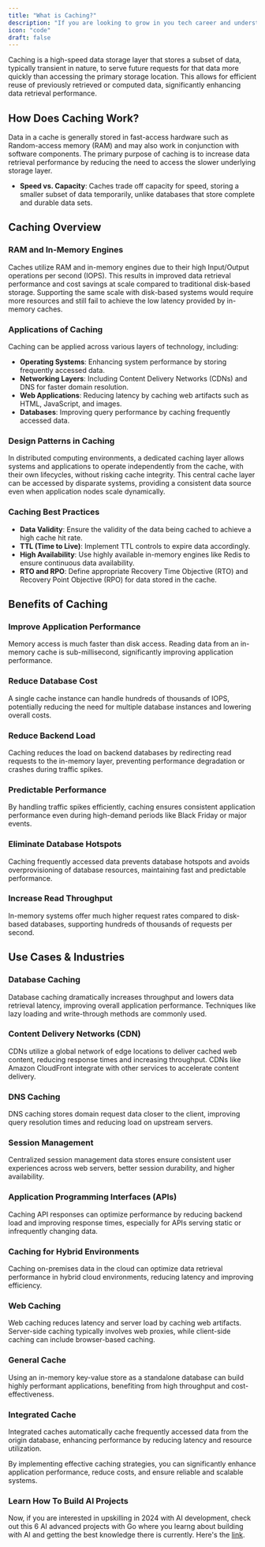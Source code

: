 ```yaml
---
title: "What is Caching?"
description: "If you are looking to grow in you tech career and understand system design indepth, this guide is for you."
icon: "code"
draft: false
---
```


Caching is a high-speed data storage layer that stores a subset of data, typically transient in nature, to serve future requests for that data more quickly than accessing the primary storage location. This allows for efficient reuse of previously retrieved or computed data, significantly enhancing data retrieval performance.

<!-- ![cache](https://i.imgur.com/eqiMXvk.png) -->
<blockquote class="imgur-embed-pub" lang="en" data-id="eqiMXvk" data-context="false" ><a href="//imgur.com/eqiMXvk"></a></blockquote><script async src="//s.imgur.com/min/embed.js" charset="utf-8"></script>

## How Does Caching Work?

Data in a cache is generally stored in fast-access hardware such as Random-access memory (RAM) and may also work in conjunction with software components. The primary purpose of caching is to increase data retrieval performance by reducing the need to access the slower underlying storage layer.

- **Speed vs. Capacity**: Caches trade off capacity for speed, storing a smaller subset of data temporarily, unlike databases that store complete and durable data sets.

## Caching Overview

### RAM and In-Memory Engines

Caches utilize RAM and in-memory engines due to their high Input/Output operations per second (IOPS). This results in improved data retrieval performance and cost savings at scale compared to traditional disk-based storage. Supporting the same scale with disk-based systems would require more resources and still fail to achieve the low latency provided by in-memory caches.

### Applications of Caching

Caching can be applied across various layers of technology, including:

- **Operating Systems**: Enhancing system performance by storing frequently accessed data.
- **Networking Layers**: Including Content Delivery Networks (CDNs) and DNS for faster domain resolution.
- **Web Applications**: Reducing latency by caching web artifacts such as HTML, JavaScript, and images.
- **Databases**: Improving query performance by caching frequently accessed data.

### Design Patterns in Caching

In distributed computing environments, a dedicated caching layer allows systems and applications to operate independently from the cache, with their own lifecycles, without risking cache integrity. This central cache layer can be accessed by disparate systems, providing a consistent data source even when application nodes scale dynamically.

### Caching Best Practices

- **Data Validity**: Ensure the validity of the data being cached to achieve a high cache hit rate.
- **TTL (Time to Live)**: Implement TTL controls to expire data accordingly.
- **High Availability**: Use highly available in-memory engines like Redis to ensure continuous data availability.
- **RTO and RPO**: Define appropriate Recovery Time Objective (RTO) and Recovery Point Objective (RPO) for data stored in the cache.

## Benefits of Caching

### Improve Application Performance

Memory access is much faster than disk access. Reading data from an in-memory cache is sub-millisecond, significantly improving application performance.

### Reduce Database Cost

A single cache instance can handle hundreds of thousands of IOPS, potentially reducing the need for multiple database instances and lowering overall costs.

### Reduce Backend Load

Caching reduces the load on backend databases by redirecting read requests to the in-memory layer, preventing performance degradation or crashes during traffic spikes.

### Predictable Performance

By handling traffic spikes efficiently, caching ensures consistent application performance even during high-demand periods like Black Friday or major events.

### Eliminate Database Hotspots

Caching frequently accessed data prevents database hotspots and avoids overprovisioning of database resources, maintaining fast and predictable performance.

### Increase Read Throughput

In-memory systems offer much higher request rates compared to disk-based databases, supporting hundreds of thousands of requests per second.

## Use Cases & Industries

### Database Caching

Database caching dramatically increases throughput and lowers data retrieval latency, improving overall application performance. Techniques like lazy loading and write-through methods are commonly used.

### Content Delivery Networks (CDN)

CDNs utilize a global network of edge locations to deliver cached web content, reducing response times and increasing throughput. CDNs like Amazon CloudFront integrate with other services to accelerate content delivery.

### DNS Caching

DNS caching stores domain request data closer to the client, improving query resolution times and reducing load on upstream servers.

### Session Management

Centralized session management data stores ensure consistent user experiences across web servers, better session durability, and higher availability.

### Application Programming Interfaces (APIs)

Caching API responses can optimize performance by reducing backend load and improving response times, especially for APIs serving static or infrequently changing data.

### Caching for Hybrid Environments

Caching on-premises data in the cloud can optimize data retrieval performance in hybrid cloud environments, reducing latency and improving efficiency.

### Web Caching

Web caching reduces latency and server load by caching web artifacts. Server-side caching typically involves web proxies, while client-side caching can include browser-based caching.

### General Cache

Using an in-memory key-value store as a standalone database can build highly performant applications, benefiting from high throughput and cost-effectiveness.

### Integrated Cache

Integrated caches automatically cache frequently accessed data from the origin database, enhancing performance by reducing latency and resource utilization.

By implementing effective caching strategies, you can significantly enhance application performance, reduce costs, and ensure reliable and scalable systems.

### Learn How To Build AI Projects

Now, if you are interested in upskilling in 2024 with AI development, check out this 6 AI advanced projects with Go where you learng about building with AI and getting the best knowledge there is currently. Here's the [link](https://akhilsharmatech.gumroad.com/l/zgxqq).